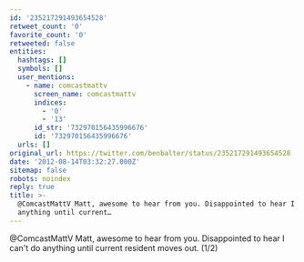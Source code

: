 ```yaml
---
id: '235217291493654528'
retweet_count: '0'
favorite_count: '0'
retweeted: false
entities:
  hashtags: []
  symbols: []
  user_mentions:
    - name: comcastmattv
      screen_name: comcastmattv
      indices:
        - '0'
        - '13'
      id_str: '732970156435996676'
      id: '732970156435996676'
  urls: []
original_url: https://twitter.com/benbalter/status/235217291493654528
date: '2012-08-14T03:32:27.000Z'
sitemap: false
robots: noindex
reply: true
title: >-
  @ComcastMattV Matt, awesome to hear from you. Disappointed to hear I can't do
  anything until current…
---
```


@ComcastMattV Matt, awesome to hear from you. Disappointed to hear I can't do anything until current resident moves out. (1/2)